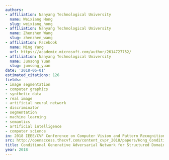 ```yaml
---
authors:
- affiliation: Nanyang Technological University
  name: Weixiang Hong
  slug: weixiang_hong
- affiliation: Nanyang Technological University
  name: Zhenzhen Wang
  slug: zhenzhen_wang
- affiliation: Facebook
  name: Ming Yang
  url: https://academic.microsoft.com/author/2614727752/
- affiliation: Nanyang Technological University
  name: Junsong Yuan
  slug: junsong_yuan
date: '2018-06-01'
estimated_citations: 126
fields:
- image segmentation
- computer graphics
- synthetic data
- real image
- artificial neural network
- discriminator
- segmentation
- machine learning
- semantics
- artificial intelligence
- computer science
in: 2018 IEEE/CVF Conference on Computer Vision and Pattern Recognition
src: http://openaccess.thecvf.com/content_cvpr_2018/papers/Hong_Conditional_Generative_Adversarial_CVPR_2018_paper.pdf
title: Conditional Generative Adversarial Network for Structured Domain Adaptation
year: 2018
---
```

